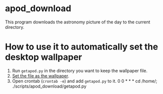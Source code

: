 # apod_download
This program downloads the astronomy picture of the day to the current directory. 

# How to use it to automatically set the desktop wallpaper

1. Run `getapod.py` in the directory you want to keep the wallpaper file.
2. [Set the file as the wallpaper](http://askubuntu.com/a/69500).
3. Open crontab (`crontab -e`) and add `getapod.py` to it.
 0 0 * * * cd /home/<username>; ./scripts/apod_download/getapod.py

